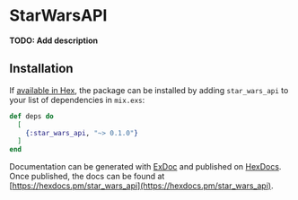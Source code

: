 # StarWarsAPI

**TODO: Add description**

## Installation

If [available in Hex](https://hex.pm/docs/publish), the package can be installed
by adding `star_wars_api` to your list of dependencies in `mix.exs`:

```elixir
def deps do
  [
    {:star_wars_api, "~> 0.1.0"}
  ]
end
```

Documentation can be generated with [ExDoc](https://github.com/elixir-lang/ex_doc)
and published on [HexDocs](https://hexdocs.pm). Once published, the docs can
be found at [https://hexdocs.pm/star_wars_api](https://hexdocs.pm/star_wars_api).

